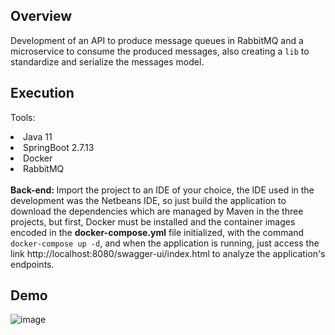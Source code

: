 ## Overview

Development of an API to produce message queues in RabbitMQ and a microservice to consume the produced messages, also creating a <code>lib</code> to standardize and serialize the messages model.

## Execution

Tools:
<li> Java 11 </li>
<li> SpringBoot 2.7.13 </li>
<li> Docker </li>
<li> RabbitMQ </li>
<br>
<strong>Back-end: </strong>
Import the project to an IDE of your choice, the IDE used in the development was the Netbeans IDE,
so just build the application to download the dependencies which are managed by Maven in the three projects,
but first, Docker must be installed and the container images encoded in the <strong>docker-compose.yml</strong> file initialized,
with the command <code>docker-compose up -d</code>, and when the application is running, just access the link http://localhost:8080/swagger-ui/index.html to analyze the application's endpoints.

## Demo

![image](https://github.com/MiguelCastro9/Microsservice-consumer-with-RabbitMQ/assets/56695817/66ff4c1a-dc19-45f6-8fc4-f79e4f134d73)
